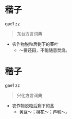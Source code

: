 # 稭子
gae1 zz
> 东台方言词典
- 农作物脱粒后剩下的茎叶
  - ～要还田，不能随意焚烧。

# 稭子
gae1 zz
> 兴化方言词典
- 农作物脱粒后剩下的茎
  - 黄豆～；棉花～；芦秫～。
